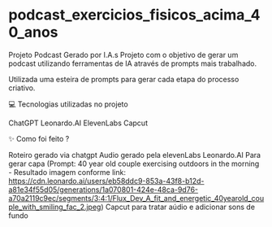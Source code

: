 # podcast_exercicios_fisicos_acima_40_anos
Projeto Podcast Gerado por I.A.s
Projeto com o objetivo de gerar um podcast utilizando ferramentas de IA através de prompts mais trabalhado.

Utilizada uma esteira de prompts para gerar cada etapa do processo criativo.

💻 Tecnologias utilizadas no projeto

ChatGPT
Leonardo.AI
ElevenLabs
Capcut

✨ Como foi feito ?

Roteiro gerado via chatgpt 
Audio gerado pela elevenLabs 
Leonardo.AI Para gerar capa (Prompt: 40 year old couple exercising outdoors in the morning - Resultado imagem conforme link: https://cdn.leonardo.ai/users/eb58ddc9-853a-43f8-b12d-a81e34f55d05/generations/1a070801-424e-48ca-9d76-a70a2119c9ec/segments/3:4:1/Flux_Dev_A_fit_and_energetic_40yearold_couple_with_smiling_fac_2.jpeg)
Capcut para tratar aúdio e adicionar sons de fundo
